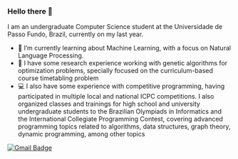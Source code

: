 ### Hello there 👋

I am an undergraduate Computer Science student at the Universidade de Passo Fundo, Brazil, currently on my last year.

- 🌱 I’m currently learning about Machine Learning, with a focus on Natural Language Processing.
- :closed_book: I have some research experience working with genetic algorithms for optimization problems, specially focused on the curriculum-based course timetabling problem
- :computer: I also have some experience with competitive programming, having participated in multiple local and national ICPC competitions. I also organized classes and trainings for high school and university undergraduate students to the Brazilian Olympiads in Informatics and the International Collegiate Programming Contest, covering advanced programming topics related to algorithms, data structures, graph theory, dynamic programming, among other topics

[![Gmail Badge](https://img.shields.io/badge/-Gmail-c14438?style=flat-square&logo=Gmail&logoColor=white&link=mailto:felipefoschiera@gmail.com)](mailto:felipefoschiera@gmail.com)

